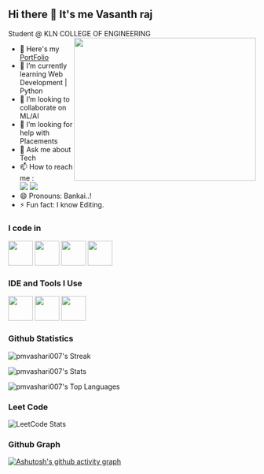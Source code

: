 ## Hi there 👋 It's me Vasanth raj

Student @ KLN COLLEGE OF ENGINEERING
<img align="right" width="370" height="290" src="https://i.pinimg.com/originals/47/f0/34/47f0342cec72b800463bf003eac1257e.gif">
- 🔭 Here's my [PortFolio](https://iamvasanthraj.github.io/)                                                 
- 🌱 I’m currently learning Web Development | Python
- 👯 I’m looking to collaborate on ML/AI
- 🤔 I’m looking for help with Placements
- 💬 Ask me about Tech
- 📫 How to reach me :
<br />  [<img src="https://img.shields.io/badge/LinkedIn-0077B5?style=for-the-badge&logo=linkedin&logoColor=white" />](https://www.linkedin.com/in/vasanthrk/) [<img src="https://img.shields.io/badge/Instagram-E4405F?style=for-the-badge&logo=instagram&logoColor=white"/>](https://www.instagram.com/itz_vasanxx_12)
- 😄 Pronouns: Bankai..!
- ⚡ Fun fact: I know Editing.

### I code in
 <img height="50" width="50" src="https://img.icons8.com/color/48/000000/java-coffee-cup-logo.png" /> <img height="50" width="50" src="https://img.icons8.com/color/48/000000/html-5.png" /> <img height="50" width="50" src="https://img.icons8.com/color/48/000000/css3.png" /> 
<img height="50" width="50" src="https://img.icons8.com/color/48/000000/javascript.png"/>

### IDE and Tools I Use
<img height="50" width="50" src="https://img.icons8.com/color/48/000000/visual-studio-code-2019.png"/>  <img height="50" width="50" src="https://img.icons8.com/color/50/000000/git.png"/> <img height="50" width="50" src="https://img.icons8.com/color/48/000000/figma--v1.png"/> 


### Github Statistics
![pmvashari007's Streak](https://github-readme-streak-stats.herokuapp.com/?user=pmvashari007&theme=react&hide_border=false)

![pmvashari007's Stats](https://github-readme-stats.vercel.app/api?username=pmvashari007&theme=react&show_icons=true&hide_border=false&count_private=true)

![pmvashari007's Top Languages](https://github-readme-stats.vercel.app/api/top-langs/?username=pmvashari007&theme=react&show_icons=true&hide_border=false&layout=compact)

### Leet Code
![LeetCode Stats](https://leetcard.jacoblin.cool/pmvashari007?theme=dark&font=Marcellus&ext=contest)

### Github Graph 
[![Ashutosh's github activity graph](https://github-readme-activity-graph.vercel.app/graph?username=iamvasanthraj&bg_color=000000&color=004cff&line=04ff00&point=ffffff&area=true&hide_border=true)](https://github.com/ashutosh00710/github-readme-activity-graph)
